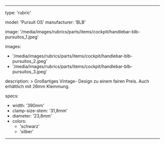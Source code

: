 ---

type: 'rubric'


model: 'Pursuit OS'
manufacturer: 'BLB'

image: '/media/images/rubrics/parts/items/cockpit/handlebar-blb-pursuitos_1.jpeg'

images:
  - '/media/images/rubrics/parts/items/cockpit/handlebar-blb-pursuitos_2.jpeg'
  - '/media/images/rubrics/parts/items/cockpit/handlebar-blb-pursuitos_3.jpeg'

description: >
    Großartiges Vintage- Design zu einem fairen Preis. Auch erhältlich mit 26mm Klemmung.

specs:
  - width: '390mm'
  - clamp-size-stem: '31,8mm'
  - diameter: '23,8mm'
  - colors:
    - 'schwarz'
    - 'silber'

---